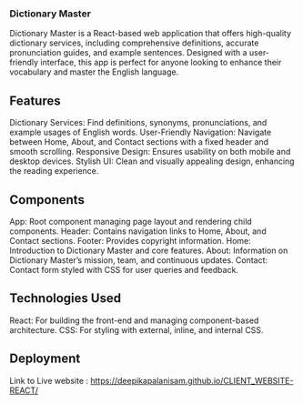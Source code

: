 ### Dictionary Master

Dictionary Master is a React-based web application that offers high-quality dictionary services, including comprehensive definitions, accurate pronunciation guides, and example sentences. Designed with a user-friendly interface, this app is perfect for anyone looking to enhance their vocabulary and master the English language.

## Features

Dictionary Services: Find definitions, synonyms, pronunciations, and example usages of English words.
User-Friendly Navigation: Navigate between Home, About, and Contact sections with a fixed header and smooth scrolling.
Responsive Design: Ensures usability on both mobile and desktop devices.
Stylish UI: Clean and visually appealing design, enhancing the reading experience.

## Components

App: Root component managing page layout and rendering child components.
Header: Contains navigation links to Home, About, and Contact sections.
Footer: Provides copyright information.
Home: Introduction to Dictionary Master and core features.
About: Information on Dictionary Master’s mission, team, and continuous updates.
Contact: Contact form styled with CSS for user queries and feedback.

## Technologies Used

React: For building the front-end and managing component-based architecture.
CSS: For styling with external, inline, and internal CSS.

## Deployment
Link to Live website :  https://deepikapalanisam.github.io/CLIENT_WEBSITE-REACT/
